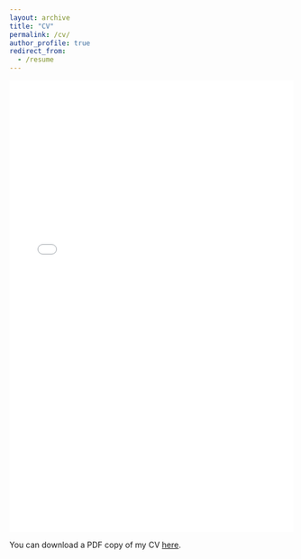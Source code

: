 ```yaml
---
layout: archive
title: "CV"
permalink: /cv/
author_profile: true
redirect_from:
  - /resume
---
```


<iframe src="/files/pdf/CV_230130.pdf" width="100%" height="800" frameborder="no" border="0" marginwidth="0" marginheight="0"></iframe>

You can download a PDF copy of my CV [here](/files/pdf/CV_230519.pdf).
